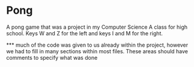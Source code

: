 # Pong
A pong game that was a project in my Computer Science A class for high school. 
Keys W and Z for the left and keys I and M for the right.

*** much of the code was given to us already within the project, however 
we had to fill in many sections within most files. These areas should have
comments to specify what was done
